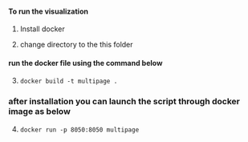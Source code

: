 #### To run the visualization

1) Install docker
 
2) change directory to the this folder 

#### run the docker file using the command below
3) `docker build -t multipage .`


### after installation you can launch the script through docker image as below
4) `docker run -p 8050:8050 multipage`



